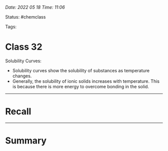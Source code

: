 *Date: 2022 05 18 Time: 11:06*


Status: #chemclass

Tags: 


# Class 32

Solubility Curves:
* Solubility curves show the solubility of substances as temperature changes.
* Generally, the solubility of ionic solids increases with temperature. This is because there is more energy to overcome bonding in the solid.




---
# Recall







---
# Summary


